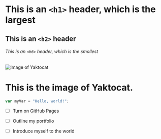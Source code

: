 # This is an `<h1>` header, which is the largest

## This is an `<h2>` header

###### This is an `<h6>` header, which is the smallest
![Image of Yaktocat](https://octodex.github.com/images/yaktocat.png)
# This is the image of Yaktocat.
``` javascript
var myVar = "Hello, world!";
```
- [ ] Turn on GitHub Pages
- [ ] Outline my portfolio
- [ ] Introduce myself to the world

